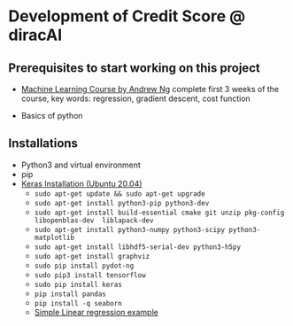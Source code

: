 # Development of Credit Score @ diracAI


## Prerequisites to start working on this project

  - [Machine Learning Course by Andrew Ng](https://www.coursera.org/learn/machine-learning)
     complete first 3 weeks of the course, key words: regression, gradient descent, cost function

  - Basics of python


## Installations
   - Python3 and virtual environment
   - pip   
   - [Keras Installation (Ubuntu 20.04)](https://www.nfaicompany.com/how-to-install-keras-and-its-dependencies-on-ubuntu-20-04/)
     - `sudo apt-get update && sudo apt-get upgrade`
     - `sudo apt-get install python3-pip python3-dev`
     - `sudo apt-get install build-essential cmake git unzip pkg-config libopenblas-dev  liblapack-dev`
     - `sudo apt-get install python3-numpy python3-scipy python3-matplotlib`
     - `sudo apt-get install libhdf5-serial-dev python3-h5py`
     - `sudo apt-get install graphviz`
     - `sudo pip install pydot-ng`
     - `sudo pip3 install tensorflow`
     - `sudo pip install keras`
     - `pip install pandas`
     - `pip install -q seaborn`
     - [Simple Linear regression example](https://github.com/KhanradCoder/LearnKeras/blob/master/1.LinearRegression/HousingPrices.ipynb)



